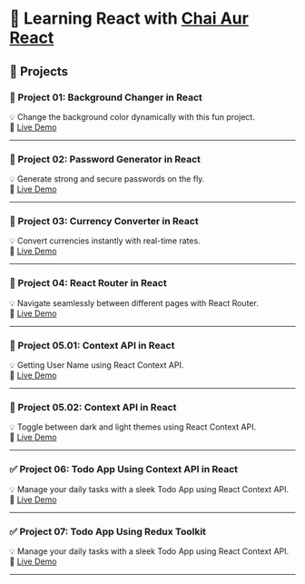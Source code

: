 # 🚀 Learning React with [Chai Aur React](https://www.youtube.com/playlist?list=PLu71SKxNbfoDqgPchmvIsL4hTnJIrtige)

## 📂 Projects

### 🎨 Project 01: Background Changer in React  
💡 Change the background color dynamically with this fun project.  
🔗 [Live Demo](https://hot-colorchanger.surge.sh/)  

---

### 🔐 Project 02: Password Generator in React  
💡 Generate strong and secure passwords on the fly.  
🔗 [Live Demo](https://hot-password-generator.surge.sh/)  

---

### 💱 Project 03: Currency Converter in React  
💡 Convert currencies instantly with real-time rates.  
🔗 [Live Demo](https://hot-currencyconverter.surge.sh/)  

---

### 🧭 Project 04: React Router in React  
💡 Navigate seamlessly between different pages with React Router.  
🔗 [Live Demo](https://hot-reactrouter.surge.sh/)  

---

### 📝 Project 05.01: Context API in React  
💡 Getting User Name using React Context API.  
🔗 [Live Demo](https://hot-contextAPI.surge.sh/)  

---

### 🌙 Project 05.02: Context API in React  
💡 Toggle between dark and light themes using React Context API.  
🔗 [Live Demo](https://hot-darktheme.surge.sh/)  

---

### ✅ Project 06: Todo App Using Context API in React  
💡 Manage your daily tasks with a sleek Todo App using React Context API.  
🔗 [Live Demo](https://hot-todoApp.surge.sh/)

---

### ✅ Project 07: Todo App Using Redux Toolkit 
💡 Manage your daily tasks with a sleek Todo App using React Context API.  
🔗 [Live Demo](https://hot-todo.surge.sh/)

---

